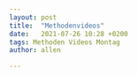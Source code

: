 ```yaml
---
layout: post
title:  "Methodenvideos"
date:   2021-07-26 10:28 +0200
tags: Methoden Videos Montag
author: allen

---
```

